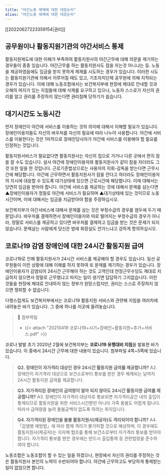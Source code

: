 ```yaml
---
title: "야간노동 제재에 대한 대응논리"
alias: "야간노동 제재에 대한 대응논리"
---
```

[[20220627223359154|권리]]

## 공무원이나 활동지원기관의 야간서비스 통제
활동지원제도에 대한 이해가 부족하여 활동지원사의 야간근무에 대해 의문을 제기하는 경우들이 종종 있습니다. 야간근무를 하는 활동지원사도 잠을 자는것 아니냐는 등. 노동을 제공하였음에도 임금을 받지 못하게 제재를 시도하는 경우가 있습니다. 이러한 시도는 활동지원기관에 의해서 이루어질 때도 있고, 기초자치단체 공무원에 의해 지적되는 경우가 있습니다. 이에 대해 노동조합에서는 보건복지부에 현장에 제대로 안내할 것과 오해의 여지가 있는 지침들에 대해 삭제를 요구하고 있으나, 노동자 스스로가 자신의 권리를 알고 권리를 주장하지 않는다면 권리침해 당하기가 쉽습니다.

## 대기시간도 노동시간
먼저 장애인이 야간에 서비스를 이용하는 것의 의미에 대해서 이해할 필요가 있습니다. 장애인이용자들도 자신의 바우처를 자신의 필요에 따라 나누어 사용합니다. 야간에 서비스를 이용한다는 것은 1차적으로 장애인당사자가 야간에 서비스를 이용해야 할 필요를 인정하는 것입니다. 

활동지원서비스가 필요없다면 활동지원사는 자신의 집으로 가거나 다른 곳에서 편히 잠을 잘 수도 있습니다. 설사 야간에 장애인이용자와 활동지원사가 같이 잠을 자더라도 그것 또한 일을 한 것입니다. 근로기준법상으로는 사용자의 지휘-감독을 받는다면 근무시간에 해당합니다. 야간에 근무하면서 활동지원사가 잠을 잔다고 하더라도 장애인이용자의 지시에 대응할 수 있도록 대기상태에 있으면 근로시간에 해당합니다. 이에 대해서는 당연히 임금을 받아야 합니다. 야간에 서비스를 제공하는 것에 대해서 문제를 삼는다면 ▲장애인이용자가 정말로 야간에 서비스가 필요하며 ▲대기상태에 있는 것이므로 노동시간이며, 이에 대해서는 임금을 지급받아야 함을 주장하십시오. 

보건복지부가 야간서비스에 대해서 문제를 삼는 것은 부정수급의 경우를 염두에 두기 때문입니다. 바우처를 결제하면서 장애인이용자와 따로 떨어지는 부정수급의 경우가 아니라, 정말로 서비스를 제공하고 있다면 바우처를 결제하고 임금을 받는 것은 문제가 되지 않습니다. 문제삼는 사람에게 당신은 밤에 화장실도 안가느냐고 강하게 항의하십시오.

## 코로나19 감염 장애인에 대한 24시간 활동지원 급여
코로나19로 인해 활동지원사가 24시간 서비스를 제공해야 할 경우도 있습니다. 일선 공무원들이 이런 상황에 대해 이해를 하지 못하여 또 문제를 제기하는 경우가 있습니다. 장애인이용자가 감염되어 24시간 근무해야 하는 것도 고역인데 연장근무수당도 제대로 지급하지 않으면서 정말로 근무했냐고 따지는 일이 생기면 답답하기 그지없습니다. 이런 것들을 현장에 제대로 안내하지 않는 정부가 원망스럽지만, 권리는 스스로 주장하지 않으면 쟁취할 수 없습니다.

다행스럽게도 보건복지부에서는 코로나19 활동지원 서비스와 관련해 지침을 여러차례 내려놓은 바가 있습니다. 그 중에 하나를 이곳에 올려놓습니다.

> 📁 첨부파일
> + {{< attach "20210419 코로나19+시기+장애인+활동지원+추가+서비스.pdf" >}}

코로나 발발 초기 2020년 2월에 보건복지부는 **코로나19 유행대비 지침**을 발표한 바가 있습니다. 이 중에서 24시간 근무에 대한 내용이 있습니다. 첨부파일 4쪽~5쪽에 있습니다.

> **Q2. 장애인이 자가격리 대상인 경우 24시간 활동지원 급여를 제공합니까?**
> A2. 장애인이 자가격리 대상으로 보건소로부터 통보를 받은 경우 해제되는 날까지 24시간 활동지원 급여를 제공합니다.
 
> **Q3. 자가격리된 장애인의 급여량이 얼마 되지 않아도 24시간 활동지원 급여를 제공합니까?**
> A3. 장애인이 자가격리 대상자로 통보되면 자가격리공간 내의 출입이 통제되므로 활동지원을 위한 서비스시간뿐만 아니라 가족 돌봄도 어렵게 됩니다. 따라서 급여량을 늘려 돌봄공백이 없도록 하려는 취지입니다.

> **Q4. 자가격리된 장애인을 돌볼 활동지원사(제공자)도 격리되어야 합니까?**
> A4. 「감염병 예방법」에 따라 함께 격리가 불가피할 것으로 예상하며, 이 경우에도 활동지원사(제공자)는 지자체 협조를 통해 보건소로부터 자가격리 통보를 받아야 합니다. 자가격리 통보를 받은 경우에는 반드시 출입통제 등 관련법령을 준수하여야 합니다.

노동조합은 노동조합이 할 수 있는 일을 하겠으나, 현장에서 자신의 권리를 주장하는 것은 활동지원사 본인의 노력이 수반되어야 합니다. 야간에 근무하고도 부당하게 통제받는 일이 없었으면 합니다.